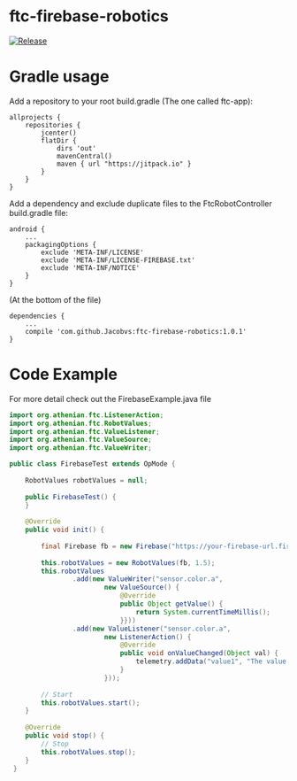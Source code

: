 # ftc-firebase-robotics

[![Release](https://jitpack.io/v/Jacobvs/ftc-firebase-robotics.svg)](https://jitpack.io/#Jacobvs/ftc-firebase-robotics)

Gradle usage
==============

Add a repository to your root build.gradle (The one called ftc-app):
```
allprojects {
    repositories {
        jcenter()
        flatDir {
            dirs 'out'
            mavenCentral()
            maven { url "https://jitpack.io" }
        }
    }
}
```

Add a dependency and exclude duplicate files to the FtcRobotController build.gradle file:
```
android {
    ...
    packagingOptions {
        exclude 'META-INF/LICENSE'
        exclude 'META-INF/LICENSE-FIREBASE.txt'
        exclude 'META-INF/NOTICE'
    }
}
```
(At the bottom of the file)
```
dependencies {
    ...
    compile 'com.github.Jacobvs:ftc-firebase-robotics:1.0.1'
}
```

Code Example  
===============
For more detail check out the FirebaseExample.java file

```java
import org.athenian.ftc.ListenerAction;
import org.athenian.ftc.RobotValues;
import org.athenian.ftc.ValueListener;
import org.athenian.ftc.ValueSource;
import org.athenian.ftc.ValueWriter;

public class FirebaseTest extends OpMode {
 
    RobotValues robotValues = null;
 
    public FirebaseTest() {
    }
 
    @Override
    public void init() {
 
        final Firebase fb = new Firebase("https://your-firebase-url.firebaseio.com/");
  
        this.robotValues = new RobotValues(fb, 1.5);
        this.robotValues
                .add(new ValueWriter("sensor.color.a",
                        new ValueSource() {
                            @Override
                            public Object getValue() {
                                return System.currentTimeMillis();
                            }}))
                .add(new ValueListener("sensor.color.a",
                        new ListenerAction() {
                            @Override
                            public void onValueChanged(Object val) {
                                telemetry.addData("value1", "The value is: " + val);
                            }
                        }));
 
 		// Start 
        this.robotValues.start();
    }
 
    @Override
    public void stop() {
    	// Stop 
        this.robotValues.stop();
    }
 }
```
